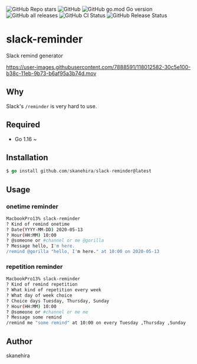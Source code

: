 ![GitHub Repo stars](https://img.shields.io/github/stars/skanehira/slack-reminder?style=social)
![GitHub](https://img.shields.io/github/license/skanehira/slack-reminder)
![GitHub go.mod Go version](https://img.shields.io/github/go-mod/go-version/skanehira/slack-reminder)
![GitHub all releases](https://img.shields.io/github/downloads/skanehira/slack-reminder/total)
![GitHub CI Status](https://img.shields.io/github/workflow/status/skanehira/slack-reminder/ci?label=CI)
![GitHub Release Status](https://img.shields.io/github/workflow/status/skanehira/slack-reminder/Release?label=release)

# slack-reminder
Slack remind generator

https://user-images.githubusercontent.com/7888591/118012582-30c5e100-b38c-11eb-9b73-b6af95a3b74d.mov

## Why
Slack's `/reminder` is very hard to use.

## Required
- Go 1.16 ~

## Installation

```go
$ go install github.com/skanehira/slack-reminder@latest
```

## Usage
### onetime reminder
```sh
MacbookPro13% slack-reminder
? Kind of remind onetime
? Date(YYYY-MM-DD) 2020-05-13
? Hour(HH:MM) 10:00
? @someone or #channel or me @gorilla
? Message hello, I'm here.
/remind @gorilla "hello, I'm here." at 10:00 on 2020-05-13
```
### repetition reminder
```sh
MacbookPro13% slack-reminder
? Kind of remind repetition
? What kind of repetition every week
? What day of week choice
? Choice days Tuesday, Thursday, Sunday
? Hour(HH:MM) 10:00
? @someone or #channel or me me
? Message some remind
/remind me "some remind" at 10:00 on every Tuesday ,Thursday ,Sunday
```

## Author
skanehira
